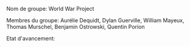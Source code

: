 Nom de groupe: World War Project

Membres du groupe: Aurélie Dequidt, Dylan Guerville, William Mayeux, Thomas Murschel, Benjamin Ostrowski, Quentin Porion

Etat d'avancement:
